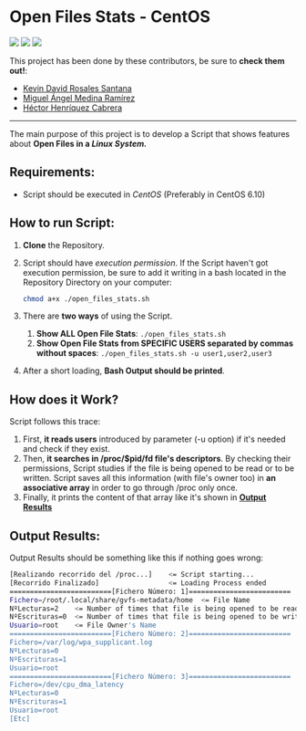 # Open Files Stats - CentOS
<img src="https://img.shields.io/badge/license-MIT-green.svg" />  <img src="https://img.shields.io/badge/version-1.0-red.svg" />  <img src=https://img.shields.io/badge/CentOS-6.10-blue.svg />

This project has been done by these contributors, be sure to **check them out!**:

- [Kevin David Rosales Santana](https://github.com/kevinrosalesdev)
- [Miguel Ángel Medina Ramírez](https://github.com/miguel-kjh)
- [Héctor Henríquez Cabrera](https://github.com/HectorHc2014)

***

The main purpose of this project is to develop a Script that shows features about **Open Files in a *Linux System.***

## Requirements:

- Script should be executed in *CentOS* (Preferably in CentOS 6.10)

## How to run Script:

1. **Clone** the Repository.

2. Script should have *execution permission*. If the Script haven't got execution permission, be sure to add it writing in a bash located in the Repository Directory on your computer:

   ```bash
   chmod a+x ./open_files_stats.sh
   ```

3. There are **two ways** of using the Script.

   1. **Show ALL Open File Stats**: `./open_files_stats.sh`
   2. **Show Open File Stats from SPECIFIC USERS separated by commas without spaces**: `./open_files_stats.sh -u user1,user2,user3`

4. After a short loading, **Bash Output should be printed**.

## How does it Work?

Script follows this trace:

1. First, **it reads users** introduced by parameter (-u option) if it's needed and check if they exist.
2. Then, **it searches in /proc/$pid/fd file's descriptors**. By checking their permissions, Script studies if the file is being opened to be read or to be written. Script saves all this information (with file's owner too) in **an associative array** in order to go through /proc only once.
3. Finally, it prints the content of that array like it's shown in [**Output Results**](https://github.com/kevinrosalesdev/OpenFilesStats-CentOS#output-results)

## Output Results:

Output Results should be something like this if nothing goes wrong:

```bash
[Realizando recorrido del /proc...]    <= Script starting...
[Recorrido Finalizado]                 <= Loading Process ended
=========================[Fichero Número: 1]========================= 	<= File Number
Fichero=/root/.local/share/gvfs-metadata/home  <= File Name
NºLecturas=2	<= Number of times that file is being opened to be read by processes
NºEscrituras=0	<= Number of times that file is being opened to be written by processes
Usuario=root	<= File Owner's Name
=========================[Fichero Número: 2]=========================
Fichero=/var/log/wpa_supplicant.log
NºLecturas=0
NºEscrituras=1
Usuario=root
=========================[Fichero Número: 3]=========================
Fichero=/dev/cpu_dma_latency
NºLecturas=0
NºEscrituras=1
Usuario=root
[Etc]
```
